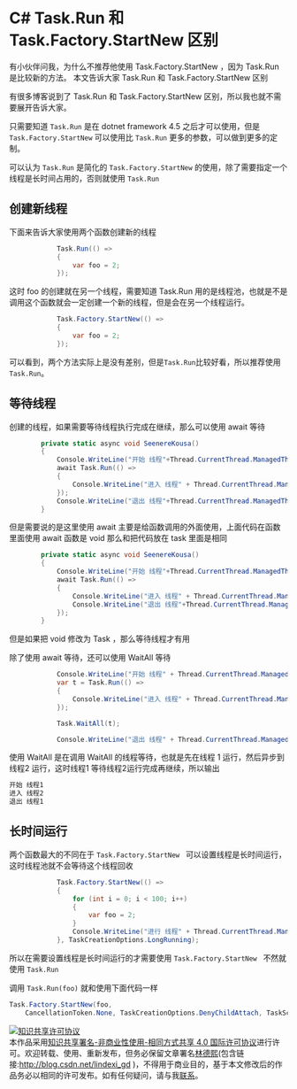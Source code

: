 
# C# Task.Run 和 Task.Factory.StartNew 区别

有小伙伴问我，为什么不推荐他使用 Task.Factory.StartNew ，因为 Task.Run 是比较新的方法。
本文告诉大家 Task.Run 和 Task.Factory.StartNew 区别

<!--more-->


<!-- csdn -->

有很多博客说到了 Task.Run 和 Task.Factory.StartNew 区别，所以我也就不需要展开告诉大家。

只需要知道 `Task.Run` 是在 dotnet framework 4.5 之后才可以使用，但是 `Task.Factory.StartNew` 可以使用比 `Task.Run` 更多的参数，可以做到更多的定制。

可以认为 `Task.Run` 是简化的 `Task.Factory.StartNew` 的使用，除了需要指定一个线程是长时间占用的，否则就使用 `Task.Run` 

## 创建新线程

下面来告诉大家使用两个函数创建新的线程

```csharp
            Task.Run(() =>
            {
                var foo = 2;
            });
```

这时 foo 的创建就在另一个线程，需要知道 Task.Run 用的是线程池，也就是不是调用这个函数就会一定创建一个新的线程，但是会在另一个线程运行。

```csharp
            Task.Factory.StartNew(() =>
            {
                var foo = 2;
            });
```

可以看到，两个方法实际上是没有差别，但是`Task.Run`比较好看，所以推荐使用`Task.Run`。

## 等待线程

创建的线程，如果需要等待线程执行完成在继续，那么可以使用 await 等待

```csharp
        private static async void SeenereKousa()
        {
            Console.WriteLine("开始 线程"+Thread.CurrentThread.ManagedThreadId);
            await Task.Run(() =>
            {
                Console.WriteLine("进入 线程" + Thread.CurrentThread.ManagedThreadId);
            });
            Console.WriteLine("退出 线程"+Thread.CurrentThread.ManagedThreadId);
        }
```

但是需要说的是这里使用 await 主要是给函数调用的外面使用，上面代码在函数里面使用 await 函数是 void 那么和把代码放在 task 里面是相同

```csharp
        private static async void SeenereKousa()
        {
            Console.WriteLine("开始 线程"+Thread.CurrentThread.ManagedThreadId);
            await Task.Run(() =>
            {
                Console.WriteLine("进入 线程" + Thread.CurrentThread.ManagedThreadId);
                Console.WriteLine("退出 线程"+Thread.CurrentThread.ManagedThreadId);
            });
        }
```

但是如果把 void 修改为 Task ，那么等待线程才有用

除了使用 await 等待，还可以使用 WaitAll 等待

```csharp
            Console.WriteLine("开始 线程" + Thread.CurrentThread.ManagedThreadId);
            var t = Task.Run(() =>
            {
                Console.WriteLine("进入 线程" + Thread.CurrentThread.ManagedThreadId);
            });

            Task.WaitAll(t);

            Console.WriteLine("退出 线程" + Thread.CurrentThread.ManagedThreadId);
```

使用 WaitAll 是在调用 WaitAll 的线程等待，也就是先在线程 1 运行，然后异步到 线程2 运行，这时线程1 等待线程2运行完成再继续，所以输出

```csharp
开始 线程1
进入 线程2
退出 线程1
```

## 长时间运行

两个函数最大的不同在于 `Task.Factory.StartNew ` 可以设置线程是长时间运行，这时线程池就不会等待这个线程回收

```csharp
            Task.Factory.StartNew(() =>
            {
                for (int i = 0; i < 100; i++)
                {
                    var foo = 2;
                }
                Console.WriteLine("进行 线程" + Thread.CurrentThread.ManagedThreadId);
            }, TaskCreationOptions.LongRunning);
```

所以在需要设置线程是长时间运行的才需要使用 `Task.Factory.StartNew ` 不然就使用 `Task.Run`

调用 `Task.Run(foo)` 就和使用下面代码一样

```csharp
Task.Factory.StartNew(foo, 
    CancellationToken.None, TaskCreationOptions.DenyChildAttach, TaskScheduler.Default);
```





<a rel="license" href="http://creativecommons.org/licenses/by-nc-sa/4.0/"><img alt="知识共享许可协议" style="border-width:0" src="https://licensebuttons.net/l/by-nc-sa/4.0/88x31.png" /></a><br />本作品采用<a rel="license" href="http://creativecommons.org/licenses/by-nc-sa/4.0/">知识共享署名-非商业性使用-相同方式共享 4.0 国际许可协议</a>进行许可。欢迎转载、使用、重新发布，但务必保留文章署名[林德熙](http://blog.csdn.net/lindexi_gd)(包含链接:http://blog.csdn.net/lindexi_gd )，不得用于商业目的，基于本文修改后的作品务必以相同的许可发布。如有任何疑问，请与我[联系](mailto:lindexi_gd@163.com)。